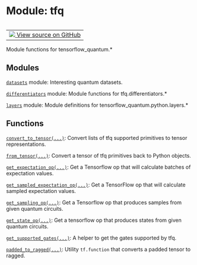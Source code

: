<div itemscope itemtype="http://developers.google.com/ReferenceObject">
<meta itemprop="name" content="tfq" />
<meta itemprop="path" content="Stable" />
</div>

# Module: tfq


<table class="tfo-notebook-buttons tfo-api" align="left">

<td>
  <a target="_blank" href="https://github.com/quantumlib/TFQuantum/tree/master/tensorflow_quantum/__init__.py">
    <img src="https://www.tensorflow.org/images/GitHub-Mark-32px.png" />
    View source on GitHub
  </a>
</td></table>



Module functions for tensorflow_quantum.*



## Modules

[`datasets`](./tfq/datasets.md) module: Interesting quantum datasets.

[`differentiators`](./tfq/differentiators.md) module: Module functions for tfq.differentiators.*

[`layers`](./tfq/layers.md) module: Module definitions for tensorflow_quantum.python.layers.*

## Functions

[`convert_to_tensor(...)`](./tfq/convert_to_tensor.md): Convert lists of tfq supported primitives to tensor representations.

[`from_tensor(...)`](./tfq/from_tensor.md): Convert a tensor of tfq primitives back to Python objects.

[`get_expectation_op(...)`](./tfq/get_expectation_op.md): Get a Tensorflow op that will calculate batches of expectation values.

[`get_sampled_expectation_op(...)`](./tfq/get_sampled_expectation_op.md): Get a TensorFlow op that will calculate sampled expectation values.

[`get_sampling_op(...)`](./tfq/get_sampling_op.md): Get a Tensorflow op that produces samples from given quantum circuits.

[`get_state_op(...)`](./tfq/get_state_op.md): Get a tensorflow op that produces states from given quantum circuits.

[`get_supported_gates(...)`](./tfq/get_supported_gates.md): A helper to get the gates supported by tfq.

[`padded_to_ragged(...)`](./tfq/padded_to_ragged.md): Utility `tf.function` that converts a padded tensor to ragged.

